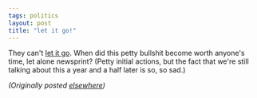```yaml
---
tags: politics
layout: post
title: "let it go!"
---
```




<p>They can't <a href="http://www.washingtonpost.com/wp-dyn/articles/A34764-2002Jun11.html">let it go</a>. When did this petty bullshit become worth anyone's time, let alone newsprint? (Petty initial actions, but the fact that we're still talking about this a year and a half later is so, so sad.)</p>


<p><em>(Originally posted <a href="http://use.perl.org/~lachoy/journal/5600">elsewhere</a>)</em></p>


